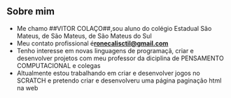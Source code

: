 ## Sobre mim

- Me chamo ##VITOR COLAÇO##,sou aluno do colégio Estadual São Mateus, de São Mateus, de São Mateus do Sul
-  Meu  contato profissional é**ronecalisctil@gmail.com**
-  Tenho interesse  em novas  linguagens de programaçã, criar e desenvolver projetos com meu professor da diciplina de PENSAMENTO COMPUTACIONAL e  colegas
-  Altualmente estou trabalhando em criar e desenvolver jogos no SCRATCH e pretendo criar e desenvolveru uma página  paginação html na web
